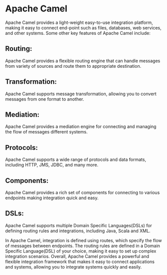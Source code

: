 # Apache Camel
Apache Camel provides a light-weight easy-to-use integration platform, making it easy to connect end-point such as files, databases, web services, and other systems.
Some other key features of Apache Camel include:

## Routing:
Apache Camel provides a flexible routing engine that can handle messages from variety of sources and route them to appropriate destination.

## Transformation:
Apache Camel supports message transformation, allowing you to convert messages from one format to another.

## Mediation:
Apache Camel provides a mediation engine for connecting and managing the flow of messages different systems.

## Protocols:
Apache Camel supports a wide range of protocols and data formats, including HTTP, JMS, JDBC, and many more.

## Components:
Apache Camel provides a rich set of components for connecting to various endpoints making integration quick and easy.

## DSLs:
Apache Camel supports multiple Domain Specific Languages(DSLs) for defining routing rules and integrations, including Java, Scala and XML.

In Apache Camel, integration is defined using routes, which specify the flow of messages between endpoints. 
The routing rules are defined in a Domain Specific Language(DSL) of your choice, making it easy to set up complex integration scenarios.
Overall, Apache Camel provides a powerful and flexible integration framework that makes it easy to connect applications and systems, allowing you to integrate systems quickly and easily.